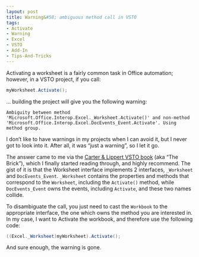 ```yaml
---
layout: post
title: Warning&#58; ambiguous method call in VSTO
tags:
- Activate
- Warning
- Excel
- VSTO
- Add-In
- Tips-And-Tricks
---
```


Activating a worksheet is a fairly common task in Office automation; however, in a VSTO project, if you call:

``` csharp
myWorksheet.Activate();
``` 

… building the project will give you the following warning:

```
Ambiguity between method 'Microsoft.Office.Interop.Excel._Worksheet.Activate()' and non-method 'Microsoft.Office.Interop.Excel.DocEvents_Event.Activate'. Using method group.
```

I don’t like to have warnings in my projects when I can avoid it, but I never got to look into it. After all, it was “just a warning”, so I let it go.

The answer came to me via the [Carter & Lippert VSTO book](http://www.amazon.com/gp/product/0321533216?ie=UTF8&tag=wwwclearlines-20&linkCode=as2&camp=1789&creative=9325&creativeASIN=0321533216) (aka “The Brick”), which I finally started reading through, and highly recommend. The gist of it is that the Worksheet interface implements 2 interfaces, `_Worksheet` and `DocEvents_Event`. `_Worksheet` contains the properties and methods that correspond to the `Worksheet`, including the `Activate()` method, while `DocEvents_Event` owns the events, including `Activate`, and these two names collide.

To disambiguate the call, you just need to cast the `Workbook` to the appropriate interface, the one which owns the method you are interested in. In my case, I want to Activate the workbook, and therefore use the following code:

``` csharp
((Excel._Worksheet)myWorksheet).Activate();
``` 

And sure enough, the warning is gone.
